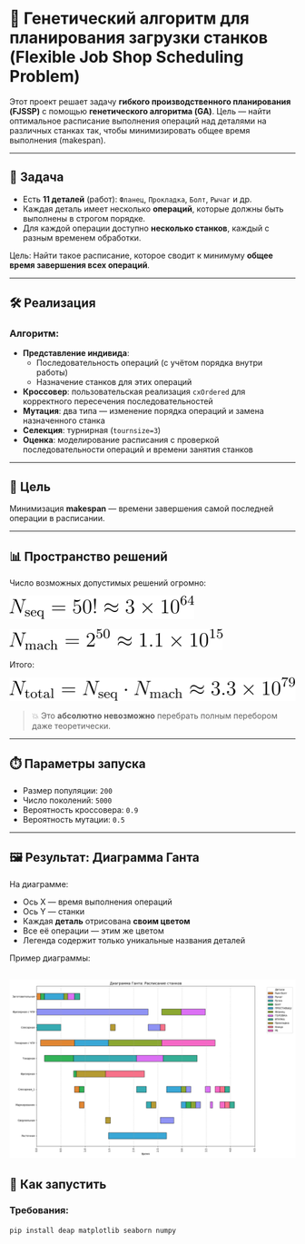 # 🧬 Генетический алгоритм для планирования загрузки станков (Flexible Job Shop Scheduling Problem)

Этот проект решает задачу **гибкого производственного планирования (FJSSP)** с помощью **генетического алгоритма (GA)**. Цель — найти оптимальное расписание выполнения операций над деталями на различных станках так, чтобы минимизировать общее время выполнения (makespan).

---

## 🧠 Задача

- Есть **11 деталей** (работ): `Фланец`, `Прокладка`, `Болт`, `Рычаг` и др.
- Каждая деталь имеет несколько **операций**, которые должны быть выполнены в строгом порядке.
- Для каждой операции доступно **несколько станков**, каждый с разным временем обработки.

Цель: Найти такое расписание, которое сводит к минимуму **общее время завершения всех операций**.

---

## 🛠 Реализация

### Алгоритм:
- **Представление индивида**: 
  - Последовательность операций (с учётом порядка внутри работы)
  - Назначение станков для этих операций
- **Кроссовер**: пользовательская реализация `cxOrdered` для корректного пересечения последовательностей
- **Мутация**: два типа — изменение порядка операций и замена назначенного станка
- **Селекция**: турнирная (`tournsize=3`)
- **Оценка**: моделирование расписания с проверкой последовательности операций и времени занятия станков

---

## 🎯 Цель

Минимизация **makespan** — времени завершения самой последней операции в расписании.

---

## 📊 Пространство решений

Число возможных допустимых решений огромно:

![Перестановки операций](image/svg1.svg)

![Назначения станков](image/svg2.svg)

Итого:

![Общее число решений](image/svg3.svg)

> 💥 Это **абсолютно невозможно** перебрать полным перебором даже теоретически.

---

## ⏱️ Параметры запуска

- Размер популяции: `200`
- Число поколений: `5000`
- Вероятность кроссовера: `0.9`
- Вероятность мутации: `0.5`

---

## 🖼 Результат: Диаграмма Ганта

На диаграмме:
- Ось X — время выполнения операций
- Ось Y — станки
- Каждая **деталь** отрисована **своим цветом**
- Все её операции — этим же цветом
- Легенда содержит только уникальные названия деталей

Пример диаграммы:

![Диаграмма Ганта](image/Figure_1.png)
---

## 🚀 Как запустить

### Требования:
```bash
pip install deap matplotlib seaborn numpy
